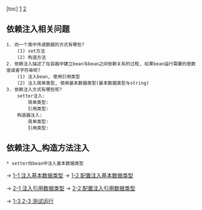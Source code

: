[toc]
    [1](#依赖注入相关问题)
    [2](#依赖注入_构造方法注入)
    
## 依赖注入相关问题
    1. 向一个类中传递数据的方式有哪些?
        (1) set方法
        (2) 构造方法
    2. 依赖注入描述了在容器中建立bean与bean之间依赖关系的过程, 如果bean运行需要的是数值或者字符串呢?
        (1) 注入bean, 使用引用类型
        (2) 注入简单类型, 使用基本数据类型(基本数据类型与string)
    3. 依赖注入方式有哪些呢?
        setter注入:
            简单类型:
            引用类型:
        构造器注入:
            简单类型:
            引用类型:
            
## 依赖注入_构造方法注入
    * setter向bean中注入基本数据类型
->      [1-1 注入基本数据类型](main/java/dao/impl/BookDaoImpl.java)
->      [1-2 配置注入基本数据类型](main/resources/ApplicationContext.xml)    
  
->      [2-1 注入引用数据类型](main/java/service/impl/DatabaseServiceImpl.java)
->      [2-2 配置注入引用数据类型](main/resources/ApplicationContext.xml)

->      [1-3 2-3 测试运行](main/java/App.java)